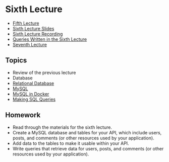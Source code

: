 # Sixth Lecture

- [Fifth Lecture](../Lesson-05/README.md)
- [Sixth Lecture Slides](Slides.md)
- [Sixth Lecture Recording]()
- [Queries Written in the Sixth Lecture]()
- [Seventh Lecture](../Lesson-07/README.md)

## Topics

- Review of the previous lecture
- Database
- [Relational Database](https://github.com/FE-BE-Microdegrees/Subjects/tree/main/Databases/Topics/Relational-Database/README.md)
- [MySQL](https://github.com/FE-BE-Microdegrees/Subjects/tree/main/Databases/Topics/MySQL/README.md)
- [MySQL in Docker](https://github.com/FE-BE-Microdegrees/Subjects/tree/main/Databases/Topics/Docker-MySQL/README.md)
- [Making SQL Queries](https://github.com/FE-BE-Microdegrees/Subjects/tree/main/Databases/Topics/MySQL-Queries/README.md)

## Homework

- Read through the materials for the sixth lecture.
- Create a MySQL database and tables for your API, which include users, posts, and comments (or other resources used by your application).
- Add data to the tables to make it usable within your API.
- Write queries that retrieve data for users, posts, and comments (or other resources used by your application).
